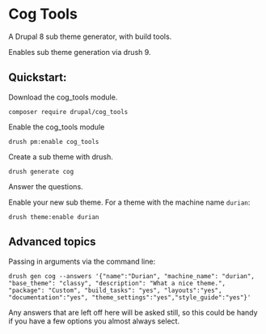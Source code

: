 # Cog Tools

A Drupal 8 sub theme generator, with build tools.

Enables sub theme generation via drush 9.

## Quickstart:

 Download the cog_tools module.
 
 `composer require drupal/cog_tools`
 
Enable the cog_tools module

`drush pm:enable cog_tools`

Create a sub theme with drush.

`drush generate cog`

Answer the questions.

Enable your new sub theme. For a theme with the machine name `durian`:

`drush theme:enable durian`

## Advanced topics

Passing in arguments via the command line:

`drush gen cog --answers '{"name":"Durian", "machine_name": "durian", "base_theme": "classy", "description": "What a nice theme.", "package": "Custom", "build_tasks": "yes", "layouts":"yes", "documentation":"yes", "theme_settings":"yes","style_guide":"yes"}'`

Any answers that are left off here will be asked still, so this could be handy if you have a few options you almost always select.
